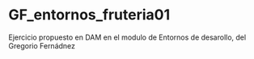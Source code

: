 # GF_entornos_fruteria01
Ejercicio propuesto en DAM en el modulo de Entornos de desarollo, del Gregorio Fernádnez 
